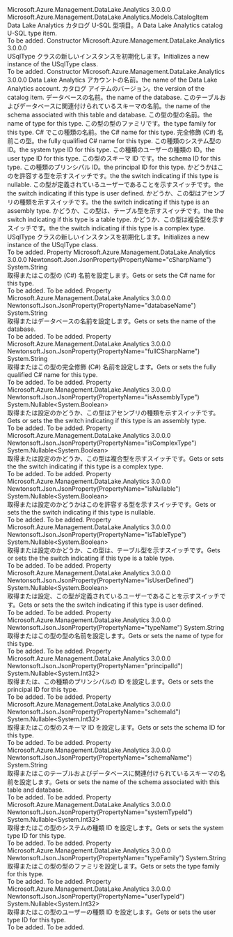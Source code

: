 <Type Name="USqlType" FullName="Microsoft.Azure.Management.DataLake.Analytics.Models.USqlType">
  <TypeSignature Language="C#" Value="public class USqlType : Microsoft.Azure.Management.DataLake.Analytics.Models.CatalogItem" />
  <TypeSignature Language="ILAsm" Value=".class public auto ansi beforefieldinit USqlType extends Microsoft.Azure.Management.DataLake.Analytics.Models.CatalogItem" />
  <TypeSignature Language="DocId" Value="T:Microsoft.Azure.Management.DataLake.Analytics.Models.USqlType" />
  <TypeSignature Language="VB.NET" Value="Public Class USqlType&#xA;Inherits CatalogItem" />
  <TypeSignature Language="F#" Value="type USqlType = class&#xA;    inherit CatalogItem" />
  <AssemblyInfo>
    <AssemblyName>Microsoft.Azure.Management.DataLake.Analytics</AssemblyName>
    <AssemblyVersion>3.0.0.0</AssemblyVersion>
  </AssemblyInfo>
  <Base>
    <BaseTypeName>Microsoft.Azure.Management.DataLake.Analytics.Models.CatalogItem</BaseTypeName>
  </Base>
  <Interfaces />
  <Docs>
    <summary>
            <span data-ttu-id="99539-101">Data Lake Analytics カタログ U-SQL 型項目。</span><span class="sxs-lookup"><span data-stu-id="99539-101">A Data Lake Analytics catalog U-SQL type item.</span></span>
            </summary>
    <remarks>To be added.</remarks>
  </Docs>
  <Members>
    <Member MemberName=".ctor">
      <MemberSignature Language="C#" Value="public USqlType ();" />
      <MemberSignature Language="ILAsm" Value=".method public hidebysig specialname rtspecialname instance void .ctor() cil managed" />
      <MemberSignature Language="DocId" Value="M:Microsoft.Azure.Management.DataLake.Analytics.Models.USqlType.#ctor" />
      <MemberSignature Language="VB.NET" Value="Public Sub New ()" />
      <MemberType>Constructor</MemberType>
      <AssemblyInfo>
        <AssemblyName>Microsoft.Azure.Management.DataLake.Analytics</AssemblyName>
        <AssemblyVersion>3.0.0.0</AssemblyVersion>
      </AssemblyInfo>
      <Parameters />
      <Docs>
        <summary>
            <span data-ttu-id="99539-102">USqlType クラスの新しいインスタンスを初期化します。</span><span class="sxs-lookup"><span data-stu-id="99539-102">Initializes a new instance of the USqlType class.</span></span>
            </summary>
        <remarks>To be added.</remarks>
      </Docs>
    </Member>
    <Member MemberName=".ctor">
      <MemberSignature Language="C#" Value="public USqlType (string computeAccountName = null, Nullable&lt;Guid&gt; version = null, string databaseName = null, string schemaName = null, string name = null, string typeFamily = null, string cSharpName = null, string fullCSharpName = null, Nullable&lt;int&gt; systemTypeId = null, Nullable&lt;int&gt; userTypeId = null, Nullable&lt;int&gt; schemaId = null, Nullable&lt;int&gt; principalId = null, Nullable&lt;bool&gt; isNullable = null, Nullable&lt;bool&gt; isUserDefined = null, Nullable&lt;bool&gt; isAssemblyType = null, Nullable&lt;bool&gt; isTableType = null, Nullable&lt;bool&gt; isComplexType = null);" />
      <MemberSignature Language="ILAsm" Value=".method public hidebysig specialname rtspecialname instance void .ctor(string computeAccountName, valuetype System.Nullable`1&lt;valuetype System.Guid&gt; version, string databaseName, string schemaName, string name, string typeFamily, string cSharpName, string fullCSharpName, valuetype System.Nullable`1&lt;int32&gt; systemTypeId, valuetype System.Nullable`1&lt;int32&gt; userTypeId, valuetype System.Nullable`1&lt;int32&gt; schemaId, valuetype System.Nullable`1&lt;int32&gt; principalId, valuetype System.Nullable`1&lt;bool&gt; isNullable, valuetype System.Nullable`1&lt;bool&gt; isUserDefined, valuetype System.Nullable`1&lt;bool&gt; isAssemblyType, valuetype System.Nullable`1&lt;bool&gt; isTableType, valuetype System.Nullable`1&lt;bool&gt; isComplexType) cil managed" />
      <MemberSignature Language="DocId" Value="M:Microsoft.Azure.Management.DataLake.Analytics.Models.USqlType.#ctor(System.String,System.Nullable{System.Guid},System.String,System.String,System.String,System.String,System.String,System.String,System.Nullable{System.Int32},System.Nullable{System.Int32},System.Nullable{System.Int32},System.Nullable{System.Int32},System.Nullable{System.Boolean},System.Nullable{System.Boolean},System.Nullable{System.Boolean},System.Nullable{System.Boolean},System.Nullable{System.Boolean})" />
      <MemberSignature Language="VB.NET" Value="Public Sub New (Optional computeAccountName As String = null, Optional version As Nullable(Of Guid) = null, Optional databaseName As String = null, Optional schemaName As String = null, Optional name As String = null, Optional typeFamily As String = null, Optional cSharpName As String = null, Optional fullCSharpName As String = null, Optional systemTypeId As Nullable(Of Integer) = null, Optional userTypeId As Nullable(Of Integer) = null, Optional schemaId As Nullable(Of Integer) = null, Optional principalId As Nullable(Of Integer) = null, Optional isNullable As Nullable(Of Boolean) = null, Optional isUserDefined As Nullable(Of Boolean) = null, Optional isAssemblyType As Nullable(Of Boolean) = null, Optional isTableType As Nullable(Of Boolean) = null, Optional isComplexType As Nullable(Of Boolean) = null)" />
      <MemberSignature Language="F#" Value="new Microsoft.Azure.Management.DataLake.Analytics.Models.USqlType : string * Nullable&lt;Guid&gt; * string * string * string * string * string * string * Nullable&lt;int&gt; * Nullable&lt;int&gt; * Nullable&lt;int&gt; * Nullable&lt;int&gt; * Nullable&lt;bool&gt; * Nullable&lt;bool&gt; * Nullable&lt;bool&gt; * Nullable&lt;bool&gt; * Nullable&lt;bool&gt; -&gt; Microsoft.Azure.Management.DataLake.Analytics.Models.USqlType" Usage="new Microsoft.Azure.Management.DataLake.Analytics.Models.USqlType (computeAccountName, version, databaseName, schemaName, name, typeFamily, cSharpName, fullCSharpName, systemTypeId, userTypeId, schemaId, principalId, isNullable, isUserDefined, isAssemblyType, isTableType, isComplexType)" />
      <MemberType>Constructor</MemberType>
      <AssemblyInfo>
        <AssemblyName>Microsoft.Azure.Management.DataLake.Analytics</AssemblyName>
        <AssemblyVersion>3.0.0.0</AssemblyVersion>
      </AssemblyInfo>
      <Parameters>
        <Parameter Name="computeAccountName" Type="System.String" />
        <Parameter Name="version" Type="System.Nullable&lt;System.Guid&gt;" />
        <Parameter Name="databaseName" Type="System.String" />
        <Parameter Name="schemaName" Type="System.String" />
        <Parameter Name="name" Type="System.String" />
        <Parameter Name="typeFamily" Type="System.String" />
        <Parameter Name="cSharpName" Type="System.String" />
        <Parameter Name="fullCSharpName" Type="System.String" />
        <Parameter Name="systemTypeId" Type="System.Nullable&lt;System.Int32&gt;" />
        <Parameter Name="userTypeId" Type="System.Nullable&lt;System.Int32&gt;" />
        <Parameter Name="schemaId" Type="System.Nullable&lt;System.Int32&gt;" />
        <Parameter Name="principalId" Type="System.Nullable&lt;System.Int32&gt;" />
        <Parameter Name="isNullable" Type="System.Nullable&lt;System.Boolean&gt;" />
        <Parameter Name="isUserDefined" Type="System.Nullable&lt;System.Boolean&gt;" />
        <Parameter Name="isAssemblyType" Type="System.Nullable&lt;System.Boolean&gt;" />
        <Parameter Name="isTableType" Type="System.Nullable&lt;System.Boolean&gt;" />
        <Parameter Name="isComplexType" Type="System.Nullable&lt;System.Boolean&gt;" />
      </Parameters>
      <Docs>
        <param name="computeAccountName"><span data-ttu-id="99539-103">Data Lake Analytics アカウントの名前。</span><span class="sxs-lookup"><span data-stu-id="99539-103">the name of the Data Lake Analytics account.</span></span></param>
        <param name="version"><span data-ttu-id="99539-104">カタログ アイテムのバージョン。</span><span class="sxs-lookup"><span data-stu-id="99539-104">the version of the catalog item.</span></span></param>
        <param name="databaseName"><span data-ttu-id="99539-105">データベースの名前。</span><span class="sxs-lookup"><span data-stu-id="99539-105">the name of the database.</span></span></param>
        <param name="schemaName"><span data-ttu-id="99539-106">このテーブルおよびデータベースに関連付けられているスキーマの名前。</span><span class="sxs-lookup"><span data-stu-id="99539-106">the name of the schema associated with this table and database.</span></span></param>
        <param name="name"><span data-ttu-id="99539-107">この型の型の名前。</span><span class="sxs-lookup"><span data-stu-id="99539-107">the name of type for this type.</span></span></param>
        <param name="typeFamily"><span data-ttu-id="99539-108">この型の型のファミリです。</span><span class="sxs-lookup"><span data-stu-id="99539-108">the type family for this type.</span></span></param>
        <param name="cSharpName"><span data-ttu-id="99539-109">C# でこの種類の名前。</span><span class="sxs-lookup"><span data-stu-id="99539-109">the C# name for this type.</span></span></param>
        <param name="fullCSharpName"><span data-ttu-id="99539-110">完全修飾 (C#) 名前この型。</span><span class="sxs-lookup"><span data-stu-id="99539-110">the fully qualified C# name for this type.</span></span></param>
        <param name="systemTypeId"><span data-ttu-id="99539-111">この種類のシステム型の ID。</span><span class="sxs-lookup"><span data-stu-id="99539-111">the system type ID for this type.</span></span></param>
        <param name="userTypeId"><span data-ttu-id="99539-112">この種類のユーザーの種類の ID。</span><span class="sxs-lookup"><span data-stu-id="99539-112">the user type ID for this type.</span></span></param>
        <param name="schemaId"><span data-ttu-id="99539-113">この型のスキーマ ID です。</span><span class="sxs-lookup"><span data-stu-id="99539-113">the schema ID for this type.</span></span></param>
        <param name="principalId"><span data-ttu-id="99539-114">この種類のプリンシパル ID。</span><span class="sxs-lookup"><span data-stu-id="99539-114">the principal ID for this type.</span></span></param>
        <param name="isNullable"><span data-ttu-id="99539-115">かどうかはこのを許容する型を示すスイッチです。</span><span class="sxs-lookup"><span data-stu-id="99539-115">the the switch indicating if this type is nullable.</span></span></param>
        <param name="isUserDefined"><span data-ttu-id="99539-116">この型が定義されているユーザーであることを示すスイッチです。</span><span class="sxs-lookup"><span data-stu-id="99539-116">the the switch indicating if this type is user defined.</span></span></param>
        <param name="isAssemblyType"><span data-ttu-id="99539-117">かどうか、この型はアセンブリの種類を示すスイッチです。</span><span class="sxs-lookup"><span data-stu-id="99539-117">the the switch indicating if this type is an assembly type.</span></span></param>
        <param name="isTableType"><span data-ttu-id="99539-118">かどうか、この型は、テーブル型を示すスイッチです。</span><span class="sxs-lookup"><span data-stu-id="99539-118">the the switch indicating if this type is a table type.</span></span></param>
        <param name="isComplexType"><span data-ttu-id="99539-119">かどうか、この型は複合型を示すスイッチです。</span><span class="sxs-lookup"><span data-stu-id="99539-119">the the switch indicating if this type is a complex type.</span></span></param>
        <summary>
            <span data-ttu-id="99539-120">USqlType クラスの新しいインスタンスを初期化します。</span><span class="sxs-lookup"><span data-stu-id="99539-120">Initializes a new instance of the USqlType class.</span></span>
            </summary>
        <remarks>To be added.</remarks>
      </Docs>
    </Member>
    <Member MemberName="CSharpName">
      <MemberSignature Language="C#" Value="public string CSharpName { get; set; }" />
      <MemberSignature Language="ILAsm" Value=".property instance string CSharpName" />
      <MemberSignature Language="DocId" Value="P:Microsoft.Azure.Management.DataLake.Analytics.Models.USqlType.CSharpName" />
      <MemberSignature Language="VB.NET" Value="Public Property CSharpName As String" />
      <MemberSignature Language="F#" Value="member this.CSharpName : string with get, set" Usage="Microsoft.Azure.Management.DataLake.Analytics.Models.USqlType.CSharpName" />
      <MemberType>Property</MemberType>
      <AssemblyInfo>
        <AssemblyName>Microsoft.Azure.Management.DataLake.Analytics</AssemblyName>
        <AssemblyVersion>3.0.0.0</AssemblyVersion>
      </AssemblyInfo>
      <Attributes>
        <Attribute>
          <AttributeName>Newtonsoft.Json.JsonProperty(PropertyName="cSharpName")</AttributeName>
        </Attribute>
      </Attributes>
      <ReturnValue>
        <ReturnType>System.String</ReturnType>
      </ReturnValue>
      <Docs>
        <summary>
            <span data-ttu-id="99539-121">取得またはこの型の (C#) 名前を設定します。</span><span class="sxs-lookup"><span data-stu-id="99539-121">Gets or sets the C# name for this type.</span></span>
            </summary>
        <value>To be added.</value>
        <remarks>To be added.</remarks>
      </Docs>
    </Member>
    <Member MemberName="DatabaseName">
      <MemberSignature Language="C#" Value="public string DatabaseName { get; set; }" />
      <MemberSignature Language="ILAsm" Value=".property instance string DatabaseName" />
      <MemberSignature Language="DocId" Value="P:Microsoft.Azure.Management.DataLake.Analytics.Models.USqlType.DatabaseName" />
      <MemberSignature Language="VB.NET" Value="Public Property DatabaseName As String" />
      <MemberSignature Language="F#" Value="member this.DatabaseName : string with get, set" Usage="Microsoft.Azure.Management.DataLake.Analytics.Models.USqlType.DatabaseName" />
      <MemberType>Property</MemberType>
      <AssemblyInfo>
        <AssemblyName>Microsoft.Azure.Management.DataLake.Analytics</AssemblyName>
        <AssemblyVersion>3.0.0.0</AssemblyVersion>
      </AssemblyInfo>
      <Attributes>
        <Attribute>
          <AttributeName>Newtonsoft.Json.JsonProperty(PropertyName="databaseName")</AttributeName>
        </Attribute>
      </Attributes>
      <ReturnValue>
        <ReturnType>System.String</ReturnType>
      </ReturnValue>
      <Docs>
        <summary>
            <span data-ttu-id="99539-122">取得またはデータベースの名前を設定します。</span><span class="sxs-lookup"><span data-stu-id="99539-122">Gets or sets the name of the database.</span></span>
            </summary>
        <value>To be added.</value>
        <remarks>To be added.</remarks>
      </Docs>
    </Member>
    <Member MemberName="FullCSharpName">
      <MemberSignature Language="C#" Value="public string FullCSharpName { get; set; }" />
      <MemberSignature Language="ILAsm" Value=".property instance string FullCSharpName" />
      <MemberSignature Language="DocId" Value="P:Microsoft.Azure.Management.DataLake.Analytics.Models.USqlType.FullCSharpName" />
      <MemberSignature Language="VB.NET" Value="Public Property FullCSharpName As String" />
      <MemberSignature Language="F#" Value="member this.FullCSharpName : string with get, set" Usage="Microsoft.Azure.Management.DataLake.Analytics.Models.USqlType.FullCSharpName" />
      <MemberType>Property</MemberType>
      <AssemblyInfo>
        <AssemblyName>Microsoft.Azure.Management.DataLake.Analytics</AssemblyName>
        <AssemblyVersion>3.0.0.0</AssemblyVersion>
      </AssemblyInfo>
      <Attributes>
        <Attribute>
          <AttributeName>Newtonsoft.Json.JsonProperty(PropertyName="fullCSharpName")</AttributeName>
        </Attribute>
      </Attributes>
      <ReturnValue>
        <ReturnType>System.String</ReturnType>
      </ReturnValue>
      <Docs>
        <summary>
            <span data-ttu-id="99539-123">取得またはこの型の完全修飾 (C#) 名前を設定します。</span><span class="sxs-lookup"><span data-stu-id="99539-123">Gets or sets the fully qualified C# name for this type.</span></span>
            </summary>
        <value>To be added.</value>
        <remarks>To be added.</remarks>
      </Docs>
    </Member>
    <Member MemberName="IsAssemblyType">
      <MemberSignature Language="C#" Value="public Nullable&lt;bool&gt; IsAssemblyType { get; set; }" />
      <MemberSignature Language="ILAsm" Value=".property instance valuetype System.Nullable`1&lt;bool&gt; IsAssemblyType" />
      <MemberSignature Language="DocId" Value="P:Microsoft.Azure.Management.DataLake.Analytics.Models.USqlType.IsAssemblyType" />
      <MemberSignature Language="VB.NET" Value="Public Property IsAssemblyType As Nullable(Of Boolean)" />
      <MemberSignature Language="F#" Value="member this.IsAssemblyType : Nullable&lt;bool&gt; with get, set" Usage="Microsoft.Azure.Management.DataLake.Analytics.Models.USqlType.IsAssemblyType" />
      <MemberType>Property</MemberType>
      <AssemblyInfo>
        <AssemblyName>Microsoft.Azure.Management.DataLake.Analytics</AssemblyName>
        <AssemblyVersion>3.0.0.0</AssemblyVersion>
      </AssemblyInfo>
      <Attributes>
        <Attribute>
          <AttributeName>Newtonsoft.Json.JsonProperty(PropertyName="isAssemblyType")</AttributeName>
        </Attribute>
      </Attributes>
      <ReturnValue>
        <ReturnType>System.Nullable&lt;System.Boolean&gt;</ReturnType>
      </ReturnValue>
      <Docs>
        <summary>
            <span data-ttu-id="99539-124">取得または設定のかどうか、この型はアセンブリの種類を示すスイッチです。</span><span class="sxs-lookup"><span data-stu-id="99539-124">Gets or sets the the switch indicating if this type is an assembly type.</span></span>
            </summary>
        <value>To be added.</value>
        <remarks>To be added.</remarks>
      </Docs>
    </Member>
    <Member MemberName="IsComplexType">
      <MemberSignature Language="C#" Value="public Nullable&lt;bool&gt; IsComplexType { get; set; }" />
      <MemberSignature Language="ILAsm" Value=".property instance valuetype System.Nullable`1&lt;bool&gt; IsComplexType" />
      <MemberSignature Language="DocId" Value="P:Microsoft.Azure.Management.DataLake.Analytics.Models.USqlType.IsComplexType" />
      <MemberSignature Language="VB.NET" Value="Public Property IsComplexType As Nullable(Of Boolean)" />
      <MemberSignature Language="F#" Value="member this.IsComplexType : Nullable&lt;bool&gt; with get, set" Usage="Microsoft.Azure.Management.DataLake.Analytics.Models.USqlType.IsComplexType" />
      <MemberType>Property</MemberType>
      <AssemblyInfo>
        <AssemblyName>Microsoft.Azure.Management.DataLake.Analytics</AssemblyName>
        <AssemblyVersion>3.0.0.0</AssemblyVersion>
      </AssemblyInfo>
      <Attributes>
        <Attribute>
          <AttributeName>Newtonsoft.Json.JsonProperty(PropertyName="isComplexType")</AttributeName>
        </Attribute>
      </Attributes>
      <ReturnValue>
        <ReturnType>System.Nullable&lt;System.Boolean&gt;</ReturnType>
      </ReturnValue>
      <Docs>
        <summary>
            <span data-ttu-id="99539-125">取得または設定のかどうか、この型は複合型を示すスイッチです。</span><span class="sxs-lookup"><span data-stu-id="99539-125">Gets or sets the the switch indicating if this type is a complex type.</span></span>
            </summary>
        <value>To be added.</value>
        <remarks>To be added.</remarks>
      </Docs>
    </Member>
    <Member MemberName="IsNullable">
      <MemberSignature Language="C#" Value="public Nullable&lt;bool&gt; IsNullable { get; set; }" />
      <MemberSignature Language="ILAsm" Value=".property instance valuetype System.Nullable`1&lt;bool&gt; IsNullable" />
      <MemberSignature Language="DocId" Value="P:Microsoft.Azure.Management.DataLake.Analytics.Models.USqlType.IsNullable" />
      <MemberSignature Language="VB.NET" Value="Public Property IsNullable As Nullable(Of Boolean)" />
      <MemberSignature Language="F#" Value="member this.IsNullable : Nullable&lt;bool&gt; with get, set" Usage="Microsoft.Azure.Management.DataLake.Analytics.Models.USqlType.IsNullable" />
      <MemberType>Property</MemberType>
      <AssemblyInfo>
        <AssemblyName>Microsoft.Azure.Management.DataLake.Analytics</AssemblyName>
        <AssemblyVersion>3.0.0.0</AssemblyVersion>
      </AssemblyInfo>
      <Attributes>
        <Attribute>
          <AttributeName>Newtonsoft.Json.JsonProperty(PropertyName="isNullable")</AttributeName>
        </Attribute>
      </Attributes>
      <ReturnValue>
        <ReturnType>System.Nullable&lt;System.Boolean&gt;</ReturnType>
      </ReturnValue>
      <Docs>
        <summary>
            <span data-ttu-id="99539-126">取得または設定のかどうかはこのを許容する型を示すスイッチです。</span><span class="sxs-lookup"><span data-stu-id="99539-126">Gets or sets the the switch indicating if this type is nullable.</span></span>
            </summary>
        <value>To be added.</value>
        <remarks>To be added.</remarks>
      </Docs>
    </Member>
    <Member MemberName="IsTableType">
      <MemberSignature Language="C#" Value="public Nullable&lt;bool&gt; IsTableType { get; set; }" />
      <MemberSignature Language="ILAsm" Value=".property instance valuetype System.Nullable`1&lt;bool&gt; IsTableType" />
      <MemberSignature Language="DocId" Value="P:Microsoft.Azure.Management.DataLake.Analytics.Models.USqlType.IsTableType" />
      <MemberSignature Language="VB.NET" Value="Public Property IsTableType As Nullable(Of Boolean)" />
      <MemberSignature Language="F#" Value="member this.IsTableType : Nullable&lt;bool&gt; with get, set" Usage="Microsoft.Azure.Management.DataLake.Analytics.Models.USqlType.IsTableType" />
      <MemberType>Property</MemberType>
      <AssemblyInfo>
        <AssemblyName>Microsoft.Azure.Management.DataLake.Analytics</AssemblyName>
        <AssemblyVersion>3.0.0.0</AssemblyVersion>
      </AssemblyInfo>
      <Attributes>
        <Attribute>
          <AttributeName>Newtonsoft.Json.JsonProperty(PropertyName="isTableType")</AttributeName>
        </Attribute>
      </Attributes>
      <ReturnValue>
        <ReturnType>System.Nullable&lt;System.Boolean&gt;</ReturnType>
      </ReturnValue>
      <Docs>
        <summary>
            <span data-ttu-id="99539-127">取得または設定のかどうか、この型は、テーブル型を示すスイッチです。</span><span class="sxs-lookup"><span data-stu-id="99539-127">Gets or sets the the switch indicating if this type is a table type.</span></span>
            </summary>
        <value>To be added.</value>
        <remarks>To be added.</remarks>
      </Docs>
    </Member>
    <Member MemberName="IsUserDefined">
      <MemberSignature Language="C#" Value="public Nullable&lt;bool&gt; IsUserDefined { get; set; }" />
      <MemberSignature Language="ILAsm" Value=".property instance valuetype System.Nullable`1&lt;bool&gt; IsUserDefined" />
      <MemberSignature Language="DocId" Value="P:Microsoft.Azure.Management.DataLake.Analytics.Models.USqlType.IsUserDefined" />
      <MemberSignature Language="VB.NET" Value="Public Property IsUserDefined As Nullable(Of Boolean)" />
      <MemberSignature Language="F#" Value="member this.IsUserDefined : Nullable&lt;bool&gt; with get, set" Usage="Microsoft.Azure.Management.DataLake.Analytics.Models.USqlType.IsUserDefined" />
      <MemberType>Property</MemberType>
      <AssemblyInfo>
        <AssemblyName>Microsoft.Azure.Management.DataLake.Analytics</AssemblyName>
        <AssemblyVersion>3.0.0.0</AssemblyVersion>
      </AssemblyInfo>
      <Attributes>
        <Attribute>
          <AttributeName>Newtonsoft.Json.JsonProperty(PropertyName="isUserDefined")</AttributeName>
        </Attribute>
      </Attributes>
      <ReturnValue>
        <ReturnType>System.Nullable&lt;System.Boolean&gt;</ReturnType>
      </ReturnValue>
      <Docs>
        <summary>
            <span data-ttu-id="99539-128">取得または設定、この型が定義されているユーザーであることを示すスイッチです。</span><span class="sxs-lookup"><span data-stu-id="99539-128">Gets or sets the the switch indicating if this type is user defined.</span></span>
            </summary>
        <value>To be added.</value>
        <remarks>To be added.</remarks>
      </Docs>
    </Member>
    <Member MemberName="Name">
      <MemberSignature Language="C#" Value="public string Name { get; set; }" />
      <MemberSignature Language="ILAsm" Value=".property instance string Name" />
      <MemberSignature Language="DocId" Value="P:Microsoft.Azure.Management.DataLake.Analytics.Models.USqlType.Name" />
      <MemberSignature Language="VB.NET" Value="Public Property Name As String" />
      <MemberSignature Language="F#" Value="member this.Name : string with get, set" Usage="Microsoft.Azure.Management.DataLake.Analytics.Models.USqlType.Name" />
      <MemberType>Property</MemberType>
      <AssemblyInfo>
        <AssemblyName>Microsoft.Azure.Management.DataLake.Analytics</AssemblyName>
        <AssemblyVersion>3.0.0.0</AssemblyVersion>
      </AssemblyInfo>
      <Attributes>
        <Attribute>
          <AttributeName>Newtonsoft.Json.JsonProperty(PropertyName="typeName")</AttributeName>
        </Attribute>
      </Attributes>
      <ReturnValue>
        <ReturnType>System.String</ReturnType>
      </ReturnValue>
      <Docs>
        <summary>
            <span data-ttu-id="99539-129">取得またはこの型の型の名前を設定します。</span><span class="sxs-lookup"><span data-stu-id="99539-129">Gets or sets the name of type for this type.</span></span>
            </summary>
        <value>To be added.</value>
        <remarks>To be added.</remarks>
      </Docs>
    </Member>
    <Member MemberName="PrincipalId">
      <MemberSignature Language="C#" Value="public Nullable&lt;int&gt; PrincipalId { get; set; }" />
      <MemberSignature Language="ILAsm" Value=".property instance valuetype System.Nullable`1&lt;int32&gt; PrincipalId" />
      <MemberSignature Language="DocId" Value="P:Microsoft.Azure.Management.DataLake.Analytics.Models.USqlType.PrincipalId" />
      <MemberSignature Language="VB.NET" Value="Public Property PrincipalId As Nullable(Of Integer)" />
      <MemberSignature Language="F#" Value="member this.PrincipalId : Nullable&lt;int&gt; with get, set" Usage="Microsoft.Azure.Management.DataLake.Analytics.Models.USqlType.PrincipalId" />
      <MemberType>Property</MemberType>
      <AssemblyInfo>
        <AssemblyName>Microsoft.Azure.Management.DataLake.Analytics</AssemblyName>
        <AssemblyVersion>3.0.0.0</AssemblyVersion>
      </AssemblyInfo>
      <Attributes>
        <Attribute>
          <AttributeName>Newtonsoft.Json.JsonProperty(PropertyName="principalId")</AttributeName>
        </Attribute>
      </Attributes>
      <ReturnValue>
        <ReturnType>System.Nullable&lt;System.Int32&gt;</ReturnType>
      </ReturnValue>
      <Docs>
        <summary>
            <span data-ttu-id="99539-130">取得または、この種類のプリンシパルの ID を設定します。</span><span class="sxs-lookup"><span data-stu-id="99539-130">Gets or sets the principal ID for this type.</span></span>
            </summary>
        <value>To be added.</value>
        <remarks>To be added.</remarks>
      </Docs>
    </Member>
    <Member MemberName="SchemaId">
      <MemberSignature Language="C#" Value="public Nullable&lt;int&gt; SchemaId { get; set; }" />
      <MemberSignature Language="ILAsm" Value=".property instance valuetype System.Nullable`1&lt;int32&gt; SchemaId" />
      <MemberSignature Language="DocId" Value="P:Microsoft.Azure.Management.DataLake.Analytics.Models.USqlType.SchemaId" />
      <MemberSignature Language="VB.NET" Value="Public Property SchemaId As Nullable(Of Integer)" />
      <MemberSignature Language="F#" Value="member this.SchemaId : Nullable&lt;int&gt; with get, set" Usage="Microsoft.Azure.Management.DataLake.Analytics.Models.USqlType.SchemaId" />
      <MemberType>Property</MemberType>
      <AssemblyInfo>
        <AssemblyName>Microsoft.Azure.Management.DataLake.Analytics</AssemblyName>
        <AssemblyVersion>3.0.0.0</AssemblyVersion>
      </AssemblyInfo>
      <Attributes>
        <Attribute>
          <AttributeName>Newtonsoft.Json.JsonProperty(PropertyName="schemaId")</AttributeName>
        </Attribute>
      </Attributes>
      <ReturnValue>
        <ReturnType>System.Nullable&lt;System.Int32&gt;</ReturnType>
      </ReturnValue>
      <Docs>
        <summary>
            <span data-ttu-id="99539-131">取得またはこの型のスキーマ ID を設定します。</span><span class="sxs-lookup"><span data-stu-id="99539-131">Gets or sets the schema ID for this type.</span></span>
            </summary>
        <value>To be added.</value>
        <remarks>To be added.</remarks>
      </Docs>
    </Member>
    <Member MemberName="SchemaName">
      <MemberSignature Language="C#" Value="public string SchemaName { get; set; }" />
      <MemberSignature Language="ILAsm" Value=".property instance string SchemaName" />
      <MemberSignature Language="DocId" Value="P:Microsoft.Azure.Management.DataLake.Analytics.Models.USqlType.SchemaName" />
      <MemberSignature Language="VB.NET" Value="Public Property SchemaName As String" />
      <MemberSignature Language="F#" Value="member this.SchemaName : string with get, set" Usage="Microsoft.Azure.Management.DataLake.Analytics.Models.USqlType.SchemaName" />
      <MemberType>Property</MemberType>
      <AssemblyInfo>
        <AssemblyName>Microsoft.Azure.Management.DataLake.Analytics</AssemblyName>
        <AssemblyVersion>3.0.0.0</AssemblyVersion>
      </AssemblyInfo>
      <Attributes>
        <Attribute>
          <AttributeName>Newtonsoft.Json.JsonProperty(PropertyName="schemaName")</AttributeName>
        </Attribute>
      </Attributes>
      <ReturnValue>
        <ReturnType>System.String</ReturnType>
      </ReturnValue>
      <Docs>
        <summary>
            <span data-ttu-id="99539-132">取得またはこのテーブルおよびデータベースに関連付けられているスキーマの名前を設定します。</span><span class="sxs-lookup"><span data-stu-id="99539-132">Gets or sets the name of the schema associated with this table and database.</span></span>
            </summary>
        <value>To be added.</value>
        <remarks>To be added.</remarks>
      </Docs>
    </Member>
    <Member MemberName="SystemTypeId">
      <MemberSignature Language="C#" Value="public Nullable&lt;int&gt; SystemTypeId { get; set; }" />
      <MemberSignature Language="ILAsm" Value=".property instance valuetype System.Nullable`1&lt;int32&gt; SystemTypeId" />
      <MemberSignature Language="DocId" Value="P:Microsoft.Azure.Management.DataLake.Analytics.Models.USqlType.SystemTypeId" />
      <MemberSignature Language="VB.NET" Value="Public Property SystemTypeId As Nullable(Of Integer)" />
      <MemberSignature Language="F#" Value="member this.SystemTypeId : Nullable&lt;int&gt; with get, set" Usage="Microsoft.Azure.Management.DataLake.Analytics.Models.USqlType.SystemTypeId" />
      <MemberType>Property</MemberType>
      <AssemblyInfo>
        <AssemblyName>Microsoft.Azure.Management.DataLake.Analytics</AssemblyName>
        <AssemblyVersion>3.0.0.0</AssemblyVersion>
      </AssemblyInfo>
      <Attributes>
        <Attribute>
          <AttributeName>Newtonsoft.Json.JsonProperty(PropertyName="systemTypeId")</AttributeName>
        </Attribute>
      </Attributes>
      <ReturnValue>
        <ReturnType>System.Nullable&lt;System.Int32&gt;</ReturnType>
      </ReturnValue>
      <Docs>
        <summary>
            <span data-ttu-id="99539-133">取得またはこの型のシステムの種類 ID を設定します。</span><span class="sxs-lookup"><span data-stu-id="99539-133">Gets or sets the system type ID for this type.</span></span>
            </summary>
        <value>To be added.</value>
        <remarks>To be added.</remarks>
      </Docs>
    </Member>
    <Member MemberName="TypeFamily">
      <MemberSignature Language="C#" Value="public string TypeFamily { get; set; }" />
      <MemberSignature Language="ILAsm" Value=".property instance string TypeFamily" />
      <MemberSignature Language="DocId" Value="P:Microsoft.Azure.Management.DataLake.Analytics.Models.USqlType.TypeFamily" />
      <MemberSignature Language="VB.NET" Value="Public Property TypeFamily As String" />
      <MemberSignature Language="F#" Value="member this.TypeFamily : string with get, set" Usage="Microsoft.Azure.Management.DataLake.Analytics.Models.USqlType.TypeFamily" />
      <MemberType>Property</MemberType>
      <AssemblyInfo>
        <AssemblyName>Microsoft.Azure.Management.DataLake.Analytics</AssemblyName>
        <AssemblyVersion>3.0.0.0</AssemblyVersion>
      </AssemblyInfo>
      <Attributes>
        <Attribute>
          <AttributeName>Newtonsoft.Json.JsonProperty(PropertyName="typeFamily")</AttributeName>
        </Attribute>
      </Attributes>
      <ReturnValue>
        <ReturnType>System.String</ReturnType>
      </ReturnValue>
      <Docs>
        <summary>
            <span data-ttu-id="99539-134">取得またはこの型の型のファミリを設定します。</span><span class="sxs-lookup"><span data-stu-id="99539-134">Gets or sets the type family for this type.</span></span>
            </summary>
        <value>To be added.</value>
        <remarks>To be added.</remarks>
      </Docs>
    </Member>
    <Member MemberName="UserTypeId">
      <MemberSignature Language="C#" Value="public Nullable&lt;int&gt; UserTypeId { get; set; }" />
      <MemberSignature Language="ILAsm" Value=".property instance valuetype System.Nullable`1&lt;int32&gt; UserTypeId" />
      <MemberSignature Language="DocId" Value="P:Microsoft.Azure.Management.DataLake.Analytics.Models.USqlType.UserTypeId" />
      <MemberSignature Language="VB.NET" Value="Public Property UserTypeId As Nullable(Of Integer)" />
      <MemberSignature Language="F#" Value="member this.UserTypeId : Nullable&lt;int&gt; with get, set" Usage="Microsoft.Azure.Management.DataLake.Analytics.Models.USqlType.UserTypeId" />
      <MemberType>Property</MemberType>
      <AssemblyInfo>
        <AssemblyName>Microsoft.Azure.Management.DataLake.Analytics</AssemblyName>
        <AssemblyVersion>3.0.0.0</AssemblyVersion>
      </AssemblyInfo>
      <Attributes>
        <Attribute>
          <AttributeName>Newtonsoft.Json.JsonProperty(PropertyName="userTypeId")</AttributeName>
        </Attribute>
      </Attributes>
      <ReturnValue>
        <ReturnType>System.Nullable&lt;System.Int32&gt;</ReturnType>
      </ReturnValue>
      <Docs>
        <summary>
            <span data-ttu-id="99539-135">取得またはこの型のユーザーの種類 ID を設定します。</span><span class="sxs-lookup"><span data-stu-id="99539-135">Gets or sets the user type ID for this type.</span></span>
            </summary>
        <value>To be added.</value>
        <remarks>To be added.</remarks>
      </Docs>
    </Member>
  </Members>
</Type>